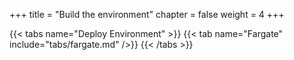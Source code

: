 +++
title = "Build the environment"
chapter = false
weight = 4
+++

{{< tabs name="Deploy Environment" >}}
{{< tab name="Fargate" include="tabs/fargate.md" />}}
{{< /tabs >}}
